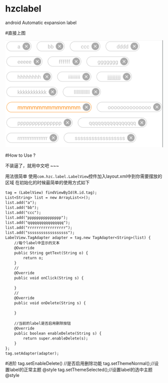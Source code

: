 # hzclabel
android Automatic expansion label

#直接上图

![Alt text](./1506248182381.png)


#How to Use ?

不装逼了，就用中文吧  ~~~

用法很简单 
使用`com.hzc.label.LabelView`控件加入layout.xml中到你需要摆放的区域
在初始化的时候最简单的使用方式如下

    tag = (LabelView) findViewById(R.id.tag);
    List<String> list = new ArrayList<>();
    list.add("a");
    list.add("bb");
    list.add("ccc");
    list.add("ppppppppppppppp");
    list.add("qqqqqqqqqqqqqqqq");
    list.add("rrrrrrrrrrrrrrrrr");
    list.add("ssssssssssssssssss");
    LabelView.TagAdapter adapter = tag.new TagAdapter<String>(list) {
        //每个label中显示的文本
        @Override
        public String getText(String o) {
            return o;
        }
		//
        @Override
        public void onClick(String s) {

        }
		//
        @Override
        public void onDelete(String s) {

        }
        
        //当前的label是否启用删除按钮
        @Override
        public boolean enableDelete(String s) {
            return super.enableDelete(s);
        }
    };
    tag.setAdapter(adapter);


#进阶
tag.setEnableDelete() //是否启用删除功能
tag.setThemeNormal();//设置label的正常主题  @style
tag.setThemeSelected();//设置label的选中主题 @style